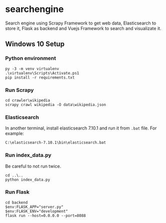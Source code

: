 # searchengine
Search engine using Scrapy Framework to get web data, Elasticsearch to store it, Flask as backend and Vuejs Framework to search and visualizate it.

## Windows 10 Setup

### Python environment
```
py -3 -m venv virtualenv
.\virtualenv\Scripts\Activate.ps1
pip install -r requirements.txt
```

### Run Scrapy
```
cd crawler\wikipedia
scrapy crawl wikipedia -O data\wikipedia.json
```

### Elasticsearch
In another terminal, install elasticsearch 7.10.1 and run it from `.bat` file.
For example:
```
C:\elasticsearch-7.10.1\bin\elasticsearch.bat
```

### Run index_data.py
Be careful to not run twice.
```
cd ..\..
python index_data.py
```

### Run Flask
```
cd backend
$env:FLASK_APP="server.py"
$env:FLASK_ENV="development"
flask run --host=0.0.0.0 --port=8088
```

